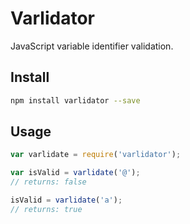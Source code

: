 # Varlidator
JavaScript variable identifier validation.

## Install
```sh
npm install varlidator --save
```

## Usage
```js
var varlidate = require('varlidator');

var isValid = varlidate('@');
// returns: false

isValid = varlidate('a');
// returns: true
```
